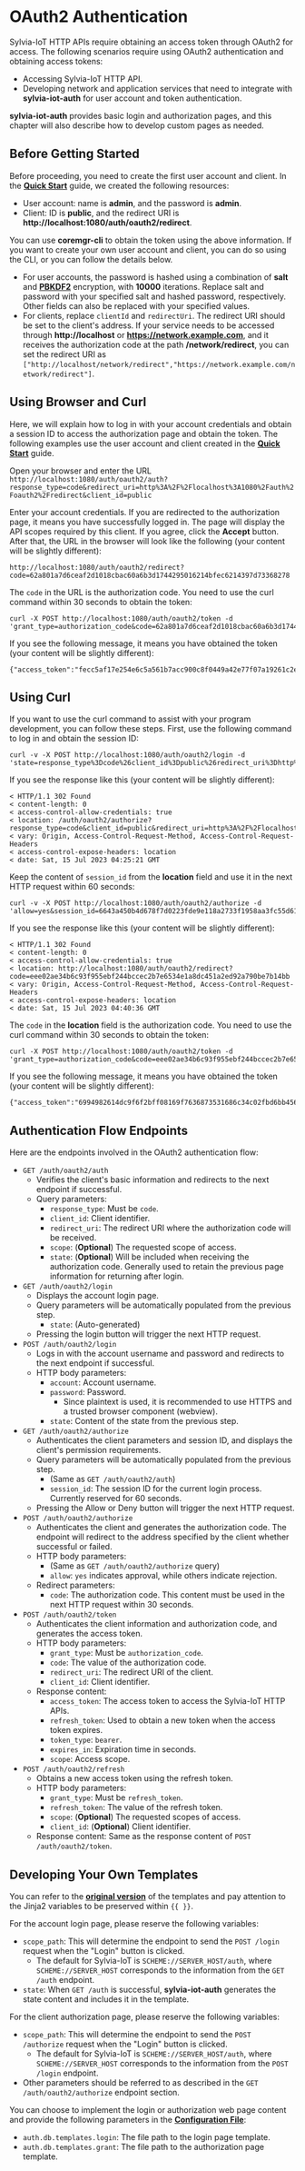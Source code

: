 # OAuth2 Authentication

Sylvia-IoT HTTP APIs require obtaining an access token through OAuth2 for access. The following
scenarios require using OAuth2 authentication and obtaining access tokens:

- Accessing Sylvia-IoT HTTP API.
- Developing network and application services that need to integrate with **sylvia-iot-auth** for
  user account and token authentication.

**sylvia-iot-auth** provides basic login and authorization pages, and this chapter will also
describe how to develop custom pages as needed.

## Before Getting Started

Before proceeding, you need to create the first user account and client. In the
[**Quick Start**](../guide/quick.md) guide, we created the following resources:

- User account: name is **admin**, and the password is **admin**.
- Client: ID is **public**, and the redirect URI is **http://localhost:1080/auth/oauth2/redirect**.

You can use **coremgr-cli** to obtain the token using the above information. If you want to create
your own user account and client, you can do so using the CLI, or you can follow the details below.

- For user accounts, the password is hashed using a combination of **salt** and
  [**PBKDF2**](https://en.wikipedia.org/wiki/PBKDF2) encryption, with **10000** iterations.
  Replace salt and password with your specified salt and hashed password, respectively. Other fields
  can also be replaced with your specified values.
- For clients, replace `clientId` and `redirectUri`. The redirect URI should be set to the client's
  address.
  If your service needs to be accessed through **http://localhost** or
  **https://network.example.com**, and it receives the authorization code at the path
  **/network/redirect**, you can set the redirect URI as
  `["http://localhost/network/redirect","https://network.example.com/network/redirect"]`.

## Using Browser and Curl

Here, we will explain how to log in with your account credentials and obtain a session ID to access
the authorization page and obtain the token. The following examples use the user account and client
created in the [**Quick Start**](../guide/quick.md) guide.

Open your browser and enter the URL `http://localhost:1080/auth/oauth2/auth?response_type=code&redirect_uri=http%3A%2F%2Flocalhost%3A1080%2Fauth%2Foauth2%2Fredirect&client_id=public`

Enter your account credentials. If you are redirected to the authorization page, it means you have
successfully logged in. The page will display the API scopes required by this client. If you agree,
click the **Accept** button. After that, the URL in the browser will look like the following (your
content will be slightly different):

```
http://localhost:1080/auth/oauth2/redirect?code=62a801a7d6ceaf2d1018cbac60a6b3d1744295016214bfec6214397d73368278
```

The `code` in the URL is the authorization code. You need to use the curl command within 30 seconds
to obtain the token:

```shell
curl -X POST http://localhost:1080/auth/oauth2/token -d 'grant_type=authorization_code&code=62a801a7d6ceaf2d1018cbac60a6b3d1744295016214bfec6214397d73368278&redirect_uri=http%3A%2F%2Flocalhost%3A1080%2Fauth%2Foauth2%2Fredirect&client_id=public'
```

If you see the following message, it means you have obtained the token (your content will be
slightly different):

```
{"access_token":"fecc5af17e254e6c5a561b7acc900c8f0449a42e77f07a19261c2e6cff518ec8","refresh_token":"5905fc23f65ca7ed92bc7be74e33fc3e79cd8bce2c9ef2ef1bb368caaf6c07f0","token_type":"bearer","expires_in":3599,"scope":""}
```

## Using Curl

If you want to use the curl command to assist with your program development, you can follow these
steps. First, use the following command to log in and obtain the session ID:

```shell
curl -v -X POST http://localhost:1080/auth/oauth2/login -d 'state=response_type%3Dcode%26client_id%3Dpublic%26redirect_uri%3Dhttp%253A%252F%252Flocalhost%253A1080%252Fauth%252Foauth2%252Fredirect&account=admin&password=admin'
```

If you see the response like this (your content will be slightly different):

```
< HTTP/1.1 302 Found
< content-length: 0
< access-control-allow-credentials: true
< location: /auth/oauth2/authorize?response_type=code&client_id=public&redirect_uri=http%3A%2F%2Flocalhost%3A1080%2Fauth%2Foauth2%2Fredirect&session_id=6643a450b4d678f7d0223fde9e118a2733f1958aa3fc55d616ec278e83d7a06a
< vary: Origin, Access-Control-Request-Method, Access-Control-Request-Headers
< access-control-expose-headers: location
< date: Sat, 15 Jul 2023 04:25:21 GMT
```

Keep the content of `session_id` from the **location** field and use it in the next HTTP request
within 60 seconds:

```shell
curl -v -X POST http://localhost:1080/auth/oauth2/authorize -d 'allow=yes&session_id=6643a450b4d678f7d0223fde9e118a2733f1958aa3fc55d616ec278e83d7a06a&client_id=public&response_type=code&redirect_uri=http%3A%2F%2Flocalhost%3A1080%2Fauth%2Foauth2%2Fredirect'
```

If you see the response like this (your content will be slightly different):

```
< HTTP/1.1 302 Found
< content-length: 0
< access-control-allow-credentials: true
< location: http://localhost:1080/auth/oauth2/redirect?code=eee02ae34b6c93f955ebf244bccec2b7e6534e1a8dc451a2ed92a790be7b14bb
< vary: Origin, Access-Control-Request-Method, Access-Control-Request-Headers
< access-control-expose-headers: location
< date: Sat, 15 Jul 2023 04:40:36 GMT
```

The `code` in the **location** field is the authorization code. You need to use the curl command
within 30 seconds to obtain the token:

```shell
curl -X POST http://localhost:1080/auth/oauth2/token -d 'grant_type=authorization_code&code=eee02ae34b6c93f955ebf244bccec2b7e6534e1a8dc451a2ed92a790be7b14bb&redirect_uri=http%3A%2F%2Flocalhost%3A1080%2Fauth%2Foauth2%2Fredirect&client_id=public'
```

If you see the following message, it means you have obtained the token (your content will be
slightly different):

```
{"access_token":"6994982614dc9f6f2bff08169f7636873531686c34c02fbd6bb45655c8f24b13","refresh_token":"387822850a8fa9a474c413b62a17d9f218204ddcaad51ca475448827b83972fe","token_type":"bearer","expires_in":3599,"scope":""}
```

## Authentication Flow Endpoints

Here are the endpoints involved in the OAuth2 authentication flow:

- `GET /auth/oauth2/auth`
    - Verifies the client's basic information and redirects to the next endpoint if successful.
    - Query parameters:
        - `response_type`: Must be `code`.
        - `client_id`: Client identifier.
        - `redirect_uri`: The redirect URI where the authorization code will be received.
        - `scope`: (**Optional**) The requested scope of access.
        - `state`: (**Optional**) Will be included when receiving the authorization code. Generally
          used to retain the previous page information for returning after login.
- `GET /auth/oauth2/login`
    - Displays the account login page.
    - Query parameters will be automatically populated from the previous step.
        - `state`: (Auto-generated)
    - Pressing the login button will trigger the next HTTP request.
- `POST /auth/oauth2/login`
    - Logs in with the account username and password and redirects to the next endpoint if
      successful.
    - HTTP body parameters:
        - `account`: Account username.
        - `password`: Password.
            - Since plaintext is used, it is recommended to use HTTPS and a trusted browser
              component (webview).
        - `state`: Content of the state from the previous step.
- `GET /auth/oauth2/authorize`
    - Authenticates the client parameters and session ID, and displays the client's permission
      requirements.
    - Query parameters will be automatically populated from the previous step.
        - (Same as `GET /auth/oauth2/auth`)
        - `session_id`: The session ID for the current login process. Currently reserved for 60
          seconds.
    - Pressing the Allow or Deny button will trigger the next HTTP request.
- `POST /auth/oauth2/authorize`
    - Authenticates the client and generates the authorization code. The endpoint will redirect to
      the address specified by the client whether successful or failed.
    - HTTP body parameters:
        - (Same as `GET /auth/oauth2/authorize` query)
        - `allow`: `yes` indicates approval, while others indicate rejection.
    - Redirect parameters:
        - `code`: The authorization code. This content must be used in the next HTTP request within
          30 seconds.
- `POST /auth/oauth2/token`
    - Authenticates the client information and authorization code, and generates the access token.
    - HTTP body parameters:
        - `grant_type`: Must be `authorization_code`.
        - `code`: The value of the authorization code.
        - `redirect_uri`: The redirect URI of the client.
        - `client_id`: Client identifier.
    - Response content:
        - `access_token`: The access token to access the Sylvia-IoT HTTP APIs.
        - `refresh_token`: Used to obtain a new token when the access token expires.
        - `token_type`: `bearer`.
        - `expires_in`: Expiration time in seconds.
        - `scope`: Access scope.
- `POST /auth/oauth2/refresh`
    - Obtains a new access token using the refresh token.
    - HTTP body parameters:
        - `grant_type`: Must be `refresh_token`.
        - `refresh_token`: The value of the refresh token.
        - `scope`: (**Optional**) The requested scopes of access.
        - `client_id`: (**Optional**) Client identifier.
    - Response content: Same as the response content of `POST /auth/oauth2/token`.

## Developing Your Own Templates

You can refer to the [**original version**](https://github.com/woofdogtw/sylvia-iot-core/blob/main/sylvia-iot-auth/src/routes/oauth2/template.rs)
of the templates and pay attention to the Jinja2 variables to be preserved within `{{ }}`.

For the account login page, please reserve the following variables:

- `scope_path`: This will determine the endpoint to send the `POST /login` request when the "Login"
  button is clicked.
    - The default for Sylvia-IoT is `SCHEME://SERVER_HOST/auth`, where `SCHEME://SERVER_HOST`
      corresponds to the information from the `GET /auth` endpoint.
- `state`: When `GET /auth` is successful, **sylvia-iot-auth** generates the state content and
  includes it in the template.

For the client authorization page, please reserve the following variables:

- `scope_path`: This will determine the endpoint to send the `POST /authorize` request when the
  "Login" button is clicked.
    - The default for Sylvia-IoT is `SCHEME://SERVER_HOST/auth`, where `SCHEME://SERVER_HOST`
      corresponds to the information from the `POST /login` endpoint.
- Other parameters should be referred to as described in the `GET /auth/oauth2/authorize` endpoint
  section.

You can choose to implement the login or authorization web page content and provide the following
parameters in the [**Configuration File**](../guide/configuration.md):

- `auth.db.templates.login`: The file path to the login page template.
- `auth.db.templates.grant`: The file path to the authorization page template.
